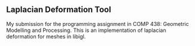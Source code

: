 ## Laplacian Deformation Tool

My submission for the programming assignment in COMP 438: Geometric Modelling and Processing.
This is an implementation of laplacian deformation for meshes in libigl.
